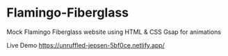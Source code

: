 # Flamingo-Fiberglass

Mock Flamingo Fiberglass website using HTML & CSS
Gsap for animations


Live Demo 
https://unruffled-jepsen-5bf0ce.netlify.app/

